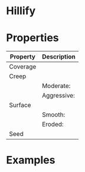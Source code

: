 # Hillify


# Properties


| Property | Description| 
| -------- | -----------|
| Coverage |  |
| Creep |  |
| | Moderate: <desc> |
| | Aggressive: <desc> |
| Surface |  |
| | Smooth: <desc> |
| | Eroded: <desc> |
| Seed |  |




# Examples
